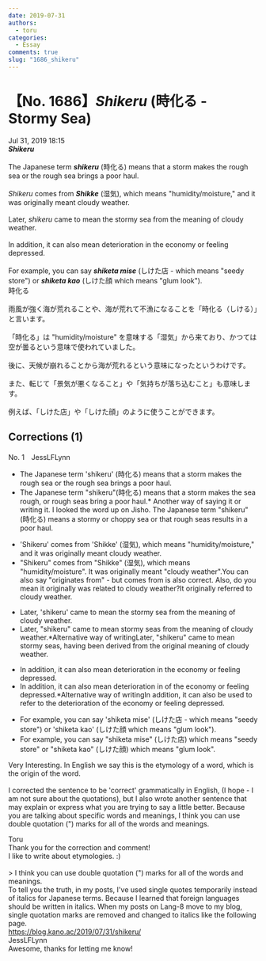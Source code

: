```yaml
---
date: 2019-07-31
authors:
  - toru
categories:
  - Essay
comments: true
slug: "1686_shikeru"
---
```


# 【No. 1686】<strong><em>Shikeru</strong></em> (時化る - Stormy Sea)
<div class="date">Jul 31, 2019 18:15</div>
<div id="post"><div id="body_show_ori">
<strong><em>Shikeru</strong></em><br/><br/>The Japanese term <strong><em>shikeru</em></strong> (時化る) means that a storm makes the rough sea or the rough sea brings a poor haul.<br/><br/><em>Shikeru</em> comes from <strong><em>Shikke</em></strong> (湿気), which means "humidity/moisture," and it was originally meant cloudy weather.<br/><br/>Later, <em>shikeru</em> came to mean the stormy sea from the meaning of cloudy weather.<br/><br/>In addition, it can also mean deterioration in the economy or feeling depressed.<br/><br/>For example, you can say <strong><em>shiketa mise</em></strong> (しけた店 - which means "seedy store") or <strong><em>shiketa kao</em></strong> (しけた顔 which means "glum look").
</div></div>

<!-- more -->

<div id="post_ja"><div id="body_show_mo">
時化る<br/><br/>雨風が強く海が荒れることや、海が荒れて不漁になることを「時化る（しける）」と言います。<br/><br/>「時化る」は "humidity/moisture" を意味する「湿気」から来ており、かつては空が曇るという意味で使われていました。<br/><br/>後に、天候が崩れることから海が荒れるという意味になったというわけです。<br/><br/>また、転じて「景気が悪くなること」や「気持ちが落ち込むこと」も意味します。<br/><br/>例えば、「しけた店」や「しけた顔」のように使うことができます。
</div></div>

## Corrections (1)
<div id="block"><div class="first_name"> No. 1　<span class="just_name">JessLFLynn</span></div><div id="block2">
<ul class="correction_field">
<li class="incorrect">The Japanese term 'shikeru' (時化る) means that a storm makes the rough sea or the rough sea brings a poor haul.</li>
<li class="corrected correct">
The Japanese term "shikeru"(時化る) means that a storm makes the sea <span class="f_blue">rough,</span> or rough seas bring a poor haul.<span class="f_blue">* Another way of saying it or writing it. I looked the word up on Jisho. </span><span class="f_blue"></span><span class="f_blue">The Japanese term "shikeru" (時化る) means a stormy or choppy sea or that rough seas results in a poor haul. </span>
</li>
</ul>
<ul class="correction_field">
<li class="incorrect">'Shikeru' comes from 'Shikke' (湿気), which means "humidity/moisture," and it was originally meant cloudy weather.</li>
<li class="corrected correct">
"Shikeru" comes from "Shikke" (湿気), which means <span class="f_blue">"</span>humidity/moisture<span class="f_blue">"</span>. It <span class="sline">was</span> originally meant <span class="f_blue">"</span>cloudy weather<span class="f_blue">"</span>.<span class="f_blue">You can also say "originates from" - but comes from is also correct. Also, do you mean it originally was related to cloudy weather?</span><span class="f_blue"></span><span class="f_blue">It originally referred to cloudy weather.</span>
</li>
</ul>
<ul class="correction_field">
<li class="incorrect">Later, 'shikeru' came to mean the stormy sea from the meaning of cloudy weather.</li>
<li class="corrected correct">
Later, "shikeru" came to mean stormy seas from the meaning of cloudy weather.<span class="f_blue">*Alternative way of writing</span><span class="f_blue">Later, "shikeru" came to mean stormy seas, having been derived from the original meaning of cloudy weather.</span>
</li>
</ul>
<ul class="correction_field">
<li class="incorrect">In addition, it can also mean deterioration in the economy or feeling depressed.</li>
<li class="corrected correct">
In addition, it can also mean deterioration <span class="sline">in</span><span class="f_blue"> of</span> the economy or feeling depressed.<span class="f_blue"></span><span class="f_blue">*Alternative way of writing</span><span class="f_blue">In addition, it can also be used to refer to the deterioration of the economy or feeling depressed.</span>
</li>
</ul>
<ul class="correction_field">
<li class="incorrect">For example, you can say 'shiketa mise' (しけた店 - which means "seedy store") or 'shiketa kao' (しけた顔 which means "glum look").</li>
<li class="corrected correct">
For example, you can say "shiketa mise" (しけた店) which means "seedy store" or "shiketa kao" (しけた顔) which means "glum look".
</li>
</ul>
<p class="comment_small">
 Very Interesting. In English we say this is the etymology of a word, which is the origin of the word.
 <br/>
 <br/>
 I corrected the sentence to be 'correct' grammatically in English, (I hope - I am not sure about the quotations), but I also wrote another sentence that may explain or express what you are trying to say a little better.  Because you are talking about specific words and meanings, I think you can use double quotation (") marks for all of the words and meanings.
</p>

</div><div class="name"><span class="just_name">Toru</span><br>
Thank you for the correction and comment!<br/>I like to write about etymologies. :)<br/><br/>&gt; I think you can use double quotation (") marks for all of the words and meanings.<br/>To tell you the truth, in my posts, I've used single quotes temporarily instead of italics for Japanese terms. Because I learned that foreign languages should be written in italics. When my posts on Lang-8 move to my blog, single quotation marks are removed and changed to italics like the following page.<br/><a href="https://blog.kano.ac/2019/07/31/shikeru/" target="_blank">https://blog.kano.ac/2019/07/31/shikeru/</a>
</div>
<div class="name"><span class="just_name">JessLFLynn</span><br>
Awesome, thanks for letting me know!<br/>
</div>
</div>
